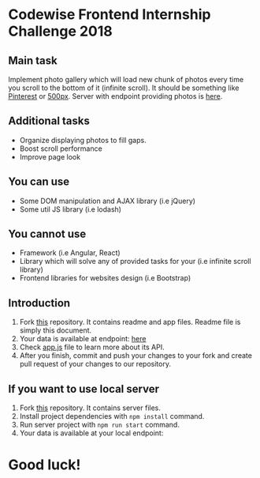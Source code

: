 # Codewise Frontend Internship Challenge 2018

## Main task
Implement photo gallery which will load new chunk of photos every time you scroll to the bottom of it (infinite scroll).
It should be something like [Pinterest](https://www.pinterest.com) or [500px](https://500px.com/editors).
Server with endpoint providing photos is [here](https://codewise-fe-api.herokuapp.com/photos).

## Additional tasks
* Organize displaying photos to fill gaps. 
* Boost scroll performance
* Improve page look

## You can use
* Some DOM manipulation and AJAX library (i.e jQuery)
* Some util JS library (i.e lodash)

## You cannot use
* Framework (i.e Angular, React)
* Library which will solve any of provided tasks for your (i.e infinite scroll library)
* Frontend libraries for websites design (i.e Bootstrap)

## Introduction
1. Fork [this](https://github.com/codewise/fe-intern-test) repository. It contains readme and app files. Readme file is simply this document.
2. Your data is available at endpoint: [here](https://codewise-fe-api.herokuapp.com/photos) 
3. Check [app.js](https://github.com/codewise/fe-intern-test/blob/master/app.js) file to learn more about its API.
4. After you finish, commit and push your changes to your fork and create pull request of your changes to our repository.

## If you want to use local server
1. Fork [this](https://github.com/codewise/fe-intern-test-api) repository. It contains server files.
2. Install project dependencies with ```npm install``` command.
3. Run server project with ```npm run start``` command.
4. Your data is available at your local endpoint: 

# Good luck!
